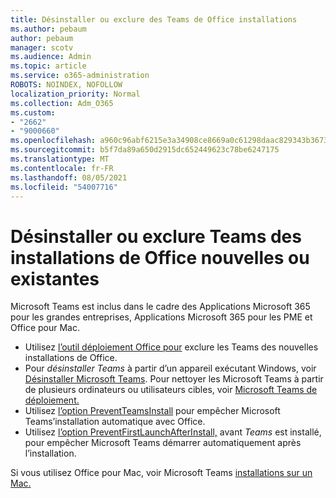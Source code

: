 ```yaml
---
title: Désinstaller ou exclure des Teams de Office installations
ms.author: pebaum
author: pebaum
manager: scotv
ms.audience: Admin
ms.topic: article
ms.service: o365-administration
ROBOTS: NOINDEX, NOFOLLOW
localization_priority: Normal
ms.collection: Adm_O365
ms.custom:
- "2662"
- "9000660"
ms.openlocfilehash: a960c96abf6215e3a34908ce8669a0c61298daac829343b3673dbfef0c4cbfc7
ms.sourcegitcommit: b5f7da89a650d2915dc652449623c78be6247175
ms.translationtype: MT
ms.contentlocale: fr-FR
ms.lasthandoff: 08/05/2021
ms.locfileid: "54007716"
---
```

# <a name="uninstall-or-exclude-teams-from-new-or-existing-office-installations"></a>Désinstaller ou exclure Teams des installations de Office nouvelles ou existantes

Microsoft Teams est inclus dans le cadre des Applications Microsoft 365 pour les grandes entreprises, Applications Microsoft 365 pour les PME et Office pour Mac.

- Utilisez [l’outil déploiement Office pour](https://docs.microsoft.com/deployoffice/teams-install#how-to-exclude-microsoft-teams-from-new-installations-of-microsoft-365-apps) exclure les Teams des nouvelles installations de Office.
- Pour *désinstaller Teams* à partir d’un appareil exécutant Windows, voir [Désinstaller Microsoft Teams](https://support.office.com/article/3b159754-3c26-4952-abe7-57d27f5f4c81). Pour nettoyer les Microsoft Teams à partir de plusieurs ordinateurs ou utilisateurs cibles, voir [Microsoft Teams de déploiement.](https://docs.microsoft.com/microsoftteams/scripts/powershell-script-teams-deployment-clean-up)
- Utilisez [l’option PreventTeamsInstall](https://docs.microsoft.com/deployoffice/teams-install#use-group-policy-to-control-the-installation-of-microsoft-teams
) pour empêcher Microsoft Teams’installation automatique avec Office.
- Utilisez [l’option PreventFirstLaunchAfterInstall,](https://docs.microsoft.com/deployoffice/teams-install#use-group-policy-to-prevent-microsoft-teams-from-starting-automatically-after-installation) avant *Teams* est installé, pour empêcher Microsoft Teams démarrer automatiquement après l’installation.

Si vous utilisez Office pour Mac, voir Microsoft Teams [installations sur un Mac.](https://docs.microsoft.com/deployoffice/teams-install#microsoft-teams-installations-on-a-mac)